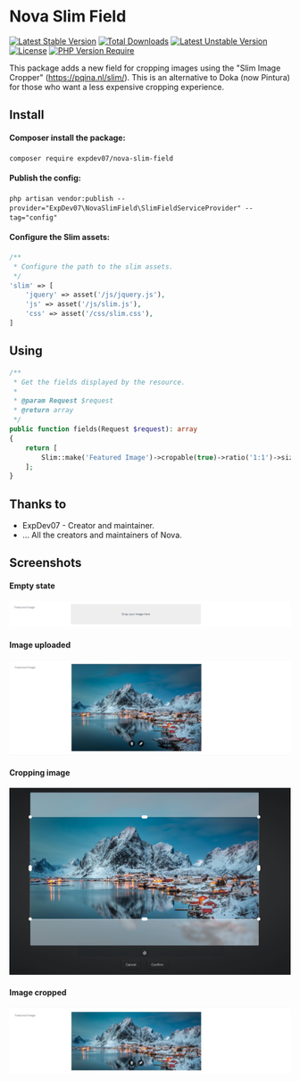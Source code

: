 <h1>
    Nova Slim Field
</h1>

[![Latest Stable Version](http://poser.pugx.org/expdev07/nova-slim-field/v)](https://packagist.org/packages/expdev07/nova-slim-field) [![Total Downloads](http://poser.pugx.org/expdev07/nova-slim-field/downloads)](https://packagist.org/packages/expdev07/nova-slim-field) [![Latest Unstable Version](http://poser.pugx.org/expdev07/nova-slim-field/v/unstable)](https://packagist.org/packages/expdev07/nova-slim-field) [![License](http://poser.pugx.org/expdev07/nova-slim-field/license)](https://packagist.org/packages/expdev07/nova-slim-field) [![PHP Version Require](http://poser.pugx.org/expdev07/nova-slim-field/require/php)](https://packagist.org/packages/expdev07/nova-slim-field)

This package adds a new field for cropping images using the "Slim Image Cropper" (https://pqina.nl/slim/). This is an 
alternative to Doka (now Pintura) for those who want a less expensive cropping experience.

## Install

#### Composer install the package:

``composer require expdev07/nova-slim-field``

#### Publish the config:

``php artisan vendor:publish --provider="ExpDev07\NovaSlimField\SlimFieldServiceProvider" --tag="config"``

#### Configure the Slim assets:

```php
/**
 * Configure the path to the slim assets.
 */
'slim' => [
    'jquery' => asset('/js/jquery.js'),
    'js' => asset('/js/slim.js'),
    'css' => asset('/css/slim.css'),
]
```

## Using

```php
/**
 * Get the fields displayed by the resource.
 *
 * @param Request $request
 * @return array
 */
public function fields(Request $request): array
{
    return [
        Slim::make('Featured Image')->cropable(true)->ratio('1:1')->size('300,300'),
    ];
}
```

## Thanks to

- ExpDev07 - Creator and maintainer.
- ... All the creators and maintainers of Nova.

## Screenshots

#### Empty state

<p>
    <img src="https://github.com/ExpDev07/nova-slim-field/blob/main/screenshots/screenshot_1.JPG" alt="">
</p>

#### Image uploaded

<p>
    <img src="https://github.com/ExpDev07/nova-slim-field/blob/main/screenshots/screenshot_2.JPG" alt="">
</p>

#### Cropping image

<p>
    <img src="https://github.com/ExpDev07/nova-slim-field/blob/main/screenshots/screenshot_3.JPG" alt="">
</p>

#### Image cropped

<p>
    <img src="https://github.com/ExpDev07/nova-slim-field/blob/main/screenshots/screenshot_4.JPG" alt="">
</p>

